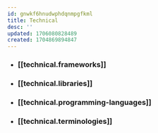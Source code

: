 ```yaml
---
id: gnwkf6hnudwphdqnmpgfkml
title: Technical
desc: ''
updated: 1706080828489
created: 1704869894847
---
```


* ### [[technical.frameworks]]
* ### [[technical.libraries]]
* ### [[technical.programming-languages]]
* ### [[technical.terminologies]]